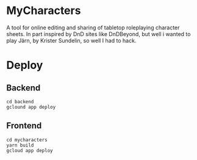 MyCharacters
============

A tool for online editing and sharing of tabletop roleplaying
character sheets. In part inspired by DnD sites like DnDBeyond,
but well i wanted to play Järn, by Krister Sundelin, so well I
had to hack.


Deploy
======

Backend
-------

    cd backend
    gclound app deploy

Frontend
--------

    cd mycharacters
    yarn build
    gcloud app deploy